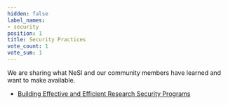 ```yaml
---
hidden: false
label_names:
- security
position: 1
title: Security Practices
vote_count: 1
vote_sum: 1
---
```


We are sharing what NeSI and our community members have learned and want to make available.

- [Building Effective and Efficient Research Security Programs](building-eff-rsp.md)

